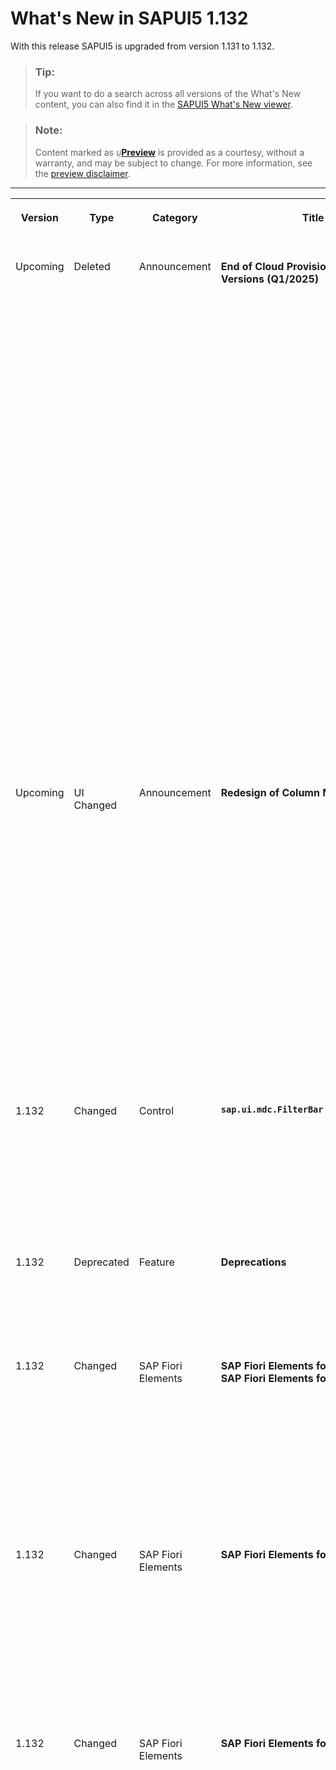 <!-- loiobd2e61ff57714ee28efdb5abb83af2e4 -->

<link rel="stylesheet" type="text/css" href="../css/sap-icons.css"/>

# What's New in SAPUI5 1.132

With this release SAPUI5 is upgraded from version 1.131 to 1.132.

> ### Tip:  
> If you want to do a search across all versions of the What's New content, you can also find it in the [SAPUI5 What's New viewer](https://help.sap.com/whats-new/67f60363b57f4ac0b23efd17fa192d60).

> ### Note:  
> Content marked as <span style="color:#666666;"><span class="SAP-icons-V5"></span></span>**[Preview](https://help.sap.com/docs/whats-new-disclaimer)** is provided as a courtesy, without a warranty, and may be subject to change. For more information, see the [preview disclaimer](https://help.sap.com/docs/whats-new-disclaimer).

****


<table>
<tr>
<th valign="top">

Version

</th>
<th valign="top">

Type

</th>
<th valign="top">

Category

</th>
<th valign="top">

Title

</th>
<th valign="top">

Description

</th>
<th valign="top">

Action

</th>
<th valign="top">

Available as of

</th>
</tr>
<tr>
<td valign="top">

Upcoming 

</td>
<td valign="top">

Deleted 

</td>
<td valign="top">

Announcement 

</td>
<td valign="top">

**End of Cloud Provisioning for SAPUI5 Versions \(Q1/2025\)** 

</td>
<td valign="top">

**End of Cloud Provisioning for SAPUI5 Versions \(Q1/2025\)**

The following SAPUI5 versions will be removed from the SAPUI5 Content Delivery Network \(CDN\) after the end of Q1/2025.

**Minor Versions Reaching Their End of Cloud Provisioning**

The following versions including all patches will be removed entirely:

-   1.114
-   1.117
-   1.121

**Action**: Upgrade to a version that is still in maintenance.

**Patch Versions Reaching Their End of Cloud Provisioning**

The following patches will be removed:

-   Long-term maintenance versions:

    -   1.71.61 to 1.71.62
    -   1.84.41 to 1.84.43
    -   1.96.27 to 1.96.29
    -   1.108.26 to 1.108.29
    -   1.120.3 to 1.120.10

    **Action**: Upgrade to the latest available patch for the respective SAPUI5 version.


For more information, see [Version Overview](https://ui5.sap.com/versionoverview.html).

<sub><span style="color:#666666;"><span class="SAP-icons-V5"></span></span>**[Preview](https://help.sap.com/docs/whats-new-disclaimer)**•Deleted•Announcement•Info Only•Upcoming</sub>

</td>
<td valign="top">

Info Only 

</td>
<td valign="top">

9999-01-01

</td>
</tr>
<tr>
<td valign="top">

Upcoming 

</td>
<td valign="top">

UI Changed 

</td>
<td valign="top">

Announcement 

</td>
<td valign="top">

**Redesign of Column Menu** 

</td>
<td valign="top">

**Redesign of Column Menu**

> ### Note:  
> The following information concerns important upcoming changes for end users. These changes may require end users to adjust and/or test cases to be adapted, but they won't stop or disrupt software or processes.

We will improve the design and interaction of the column menu in tables. For example, we will adapt the menu to make it more accessible and provide a simpler design for the quick actions by using icons. Also, there will be a *Table Settings* button, which is similar to *View Settings* in the tables, that contains all the common settings.

<sub><span style="color:#666666;"><span class="SAP-icons-V5"></span></span>**[Preview](https://help.sap.com/docs/whats-new-disclaimer)**•UI Changed•Announcement•Info Only•Upcoming</sub>

</td>
<td valign="top">

Info Only 

</td>
<td valign="top">

9999-01-01

</td>
</tr>
<tr>
<td valign="top">

1.132 

</td>
<td valign="top">

Changed 

</td>
<td valign="top">

Control 

</td>
<td valign="top">

**`sap.ui.mdc.FilterBar`** 

</td>
<td valign="top">

**`sap.ui.mdc.FilterBar`**

We have introduced the option to filter a value help using the `Empty` and `NotEmpty` operators not only in fields of type `string`, but also in fields of type `Date` and `DateTime`. For more information, see the [API Reference](https://ui5.sap.com/#/api/sap.ui.mdc.enums.OperatorName) and the [Sample](https://ui5.sap.com/#/entity/sap.ui.mdc/sample/sap.ui.mdc.demokit.sample.TableFilterBarJson). 

<sub>Changed•Control•Info Only•1.132</sub>

</td>
<td valign="top">

Info Only 

</td>
<td valign="top">

2025-01-23

</td>
</tr>
<tr>
<td valign="top">

1.132 

</td>
<td valign="top">

Deprecated 

</td>
<td valign="top">

Feature 

</td>
<td valign="top">

**Deprecations** 

</td>
<td valign="top">

**Deprecations**

There are currently no major deprecations. For a complete list of all deprecations, see [Deprecated APIs](https://ui5.sap.com/#/api/deprecated).

<sub>Deprecated•Feature•Info Only•1.132</sub>

</td>
<td valign="top">

Info Only 

</td>
<td valign="top">

2025-01-23

</td>
</tr>
<tr>
<td valign="top">

1.132 

</td>
<td valign="top">

Changed 

</td>
<td valign="top">

SAP Fiori Elements 

</td>
<td valign="top">

**SAP Fiori Elements for OData V2 and SAP Fiori Elements for OData V4** 

</td>
<td valign="top">

**SAP Fiori Elements for OData V2 and SAP Fiori Elements for OData V4**

The following changes and new features are available for SAP Fiori elements for OData V2 and SAP Fiori elements for OData V4:

-   You can now enable live mode for filter bars in list report applications. For more information, see [Configuring Filter Bars](../06_SAP_Fiori_Elements/configuring-filter-bars-4bd7590.md).


<sub>Changed•SAP Fiori Elements•Info Only•1.132</sub>

</td>
<td valign="top">

Info Only 

</td>
<td valign="top">

2025-01-23

</td>
</tr>
<tr>
<td valign="top">

1.132 

</td>
<td valign="top">

Changed 

</td>
<td valign="top">

SAP Fiori Elements 

</td>
<td valign="top">

**SAP Fiori Elements for OData V2** 

</td>
<td valign="top">

**SAP Fiori Elements for OData V2**

The following changes and new features are available for SAP Fiori elements for OData V2:

-   You can now use the `focusOnEditExtension` API in object pages to set focus on a specific control in both create mode and edit mode. For more information, see the [API Reference](https://ui5.sap.com/#/api/sap.suite.ui.generic.template.ObjectPage.controllerFrameworkExtensions).


<sub>Changed•SAP Fiori Elements•Info Only•1.132</sub>

</td>
<td valign="top">

Info Only 

</td>
<td valign="top">

2025-01-23

</td>
</tr>
<tr>
<td valign="top">

1.132 

</td>
<td valign="top">

Changed 

</td>
<td valign="top">

SAP Fiori Elements 

</td>
<td valign="top">

**SAP Fiori Elements for OData V4** 

</td>
<td valign="top">

**SAP Fiori Elements for OData V4**

The following changes and new features are available for SAP Fiori elements for OData V4:

-   By default, we now display 10 fixed rows in a tree or analytical table on an object page when the table is not the sole control in the section or when the `sectionLayout` is set to `Page`. For more information, see [Setting the Table Type](../06_SAP_Fiori_Elements/setting-the-table-type-7f844f1.md).

-   You can now use the `VariantManagement` building block. For more information, see [The VariantManagement Building Block](../06_SAP_Fiori_Elements/the-variantmanagement-building-block-33640ff.md).

-   We no longer show the *Open in New Tab* option in the context menu if the object page is set to open in edit mode. For more information, see [Tables](../06_SAP_Fiori_Elements/tables-c0f6592.md) and [Navigation to an Object Page in Edit Mode](../06_SAP_Fiori_Elements/navigation-to-an-object-page-in-edit-mode-8665847.md).
-   We now support displaying a hierarchy within a value help. For more information, see [Field Help](../06_SAP_Fiori_Elements/field-help-a5608ea.md).
-   Key users can now split and combine actions in tables on the object page and in the list report. For more information, see [Enabling an App for Key User Adaptation](../06_SAP_Fiori_Elements/enabling-an-app-for-key-user-adaptation-ccd45ba.md).
-   We've implemented the `DataFieldForActionGroup` annotation, which allows the grouping of actions and their rendering within menu buttons. For more information, see [Actions](../06_SAP_Fiori_Elements/actions-cbf16c5.md).
-   We now sort the values in columns by their unit of measure or currency first, followed by the values themselves. For more information, see [Enabling Table Personalization](../06_SAP_Fiori_Elements/enabling-table-personalization-3e2b4d2.md) and [Configuring Default Settings \(Visualizations, Sort Order, Filter Values\)](../06_SAP_Fiori_Elements/configuring-default-settings-visualizations-sort-order-filter-values-49a6ba5.md).
-   We now support using an absolute path as the target entity for side effects events in a list report. For more information, see [Event-Driven Side Effects](../06_SAP_Fiori_Elements/event-driven-side-effects-27c9c3b.md).

<sub>Changed•SAP Fiori Elements•Info Only•1.132</sub>

</td>
<td valign="top">

Info Only 

</td>
<td valign="top">

2025-01-23

</td>
</tr>
<tr>
<td valign="top">

1.132 

</td>
<td valign="top">

Changed 

</td>
<td valign="top">

Control 

</td>
<td valign="top">

**`sap.ui.richtexteditor.RichTextEditor`** 

</td>
<td valign="top">

**`sap.ui.richtexteditor.RichTextEditor`**

-   We have updated the `RichTextEditor` control to use TinyMCE version 6.8.5.
-   Two new premium TinyMCE plugins, `MergeTags` and `TinyComments`, are now available for use with the `RichTextEditor`.

<sub>Changed•Control•Info Only•1.132</sub>

</td>
<td valign="top">

Info Only 

</td>
<td valign="top">

2025-01-23

</td>
</tr>
<tr>
<td valign="top">

1.132 

</td>
<td valign="top">

Changed 

</td>
<td valign="top">

Control 

</td>
<td valign="top">

**`sap.ui.comp.smartfield.SmartField`** 

</td>
<td valign="top">

**`sap.ui.comp.smartfield.SmartField`**

We've introduced a new property called `valueHelpTitleSource`. This property determines if the title of the value help dialog comes from the label of the main property or from the label of the value list. By default, the title is taken from the label of the main property. For more information, see the [API Reference](https://ui5.sap.com/#/api/sap.ui.comp.smartfield.SmartField%23controlProperties). 

<sub>Changed•Control•Info Only•1.132</sub>

</td>
<td valign="top">

Info Only 

</td>
<td valign="top">

2025-01-23

</td>
</tr>
<tr>
<td valign="top">

1.132 

</td>
<td valign="top">

Changed 

</td>
<td valign="top">

Control 

</td>
<td valign="top">

**`sap.ui.integration.widgets.Card`** 

</td>
<td valign="top">

**`sap.ui.integration.widgets.Card`**

-   We have extended the combo box filter with an additional attribute to allow for grouping items. For more information, see the [Sample](https://ui5.sap.com/test-resources/sap/ui/integration/demokit/cardExplorer/webapp/index.html#/explore/comboBoxFilter/dynamicFilterGrouping).
-   Cards of type WebPage are no longer experimental. The WebPage Integration Cards now support relative URLs for their `src` property.

<sub>Changed•Control•Info Only•1.132</sub>

</td>
<td valign="top">

Info Only 

</td>
<td valign="top">

2025-01-23

</td>
</tr>
<tr>
<td valign="top">

1.132 

</td>
<td valign="top">

Changed 

</td>
<td valign="top">

Control 

</td>
<td valign="top">

**`sap.m.Button`** 

</td>
<td valign="top">

**`sap.m.Button`**

We have introduced a new `BadgeStyle` property that allows for the badge notification to be represented either as a number in default style or as a dot in attention style. For more information, see the [Sample](https://ui5.sap.com/#/entity/sap.m.Button/sample/sap.m.sample.ButtonWithBadge).

<sub>Changed•Control•Info Only•1.132</sub>

</td>
<td valign="top">

Info Only 

</td>
<td valign="top">

2025-01-23

</td>
</tr>
<tr>
<td valign="top">

1.132 

</td>
<td valign="top">

Changed 

</td>
<td valign="top">

Control 

</td>
<td valign="top">

**`sap.m.TimePicker`** 

</td>
<td valign="top">

**`sap.m.TimePicker`**

To improve accessibility, `TimePicker` now displays tooltips for hours, minutes, and seconds. For more information, see the [Sample](https://ui5.sap.com/#/entity/sap.m.TimePicker/sample/sap.m.sample.TimePickerHidden).

<sub>Changed•Control•Info Only•1.132</sub>

</td>
<td valign="top">

Info Only 

</td>
<td valign="top">

2025-01-23

</td>
</tr>
<tr>
<td valign="top">

1.132 

</td>
<td valign="top">

Changed 

</td>
<td valign="top">

Control 

</td>
<td valign="top">

**`sap.m.ViewSettingsDialog`** 

</td>
<td valign="top">

**`sap.m.ViewSettingsDialog`**

We have added a new preventable `beforeClose` event, for cases where the dialog should not close after selecting *OK*. For more information, see the [API Reference](https://ui5.sap.com/#/api/sap.m.ViewSettingsDialog%23events/Summary).

<sub>Changed•Control•Info Only•1.132</sub>

</td>
<td valign="top">

Info Only 

</td>
<td valign="top">

2025-01-23

</td>
</tr>
<tr>
<td valign="top">

1.132 

</td>
<td valign="top">

Changed 

</td>
<td valign="top">

Control 

</td>
<td valign="top">

**`sap.m.Menu`** 

</td>
<td valign="top">

**`sap.m.Menu`**

It's now possible to navigate through the elements added to the `endContent` aggregation. We've removed the experimental tag from the `endContent` aggregation. For more information, see the [Sample](https://ui5.sap.com/#/entity/sap.m.Menu/sample/sap.m.sample.MenuEndContent).

<sub>Changed•Control•Info Only•1.132</sub>

</td>
<td valign="top">

Info Only 

</td>
<td valign="top">

2025-01-23

</td>
</tr>
<tr>
<td valign="top">

1.132 

</td>
<td valign="top">

Changed 

</td>
<td valign="top">

Feature 

</td>
<td valign="top">

**Types and Formatters** 

</td>
<td valign="top">

**Types and Formatters**

The new version of SAPUI5 introduces the following features:

-   The `decimals` format option of `sap.ui.model.type.Unit` and `sap.ui.model.odata.type.Unit` now defaults to 3 decimals if none of the `decimals`, `maxFractionDigits`, or `minFractionDigits` format options is set.

-   We have provided the new `decimalPadding` format option for the currency, float, and unit instances of `sap.ui.core.format.NumberFormat`. This format option is also available for types using the respective `NumberFormat` instances. In particular, it is available for `sap.ui.model.odata.type.Currency` and `sap.ui.model.odata.type.Unit`.

    For more information, see the API Reference for [`NumberFormat`](https://ui5.sap.com/#/api/sap.ui.core.format.NumberFormat), [`Currency`](https://ui5.sap.com/#/api/sap.ui.model.odata.type.Currency), and [`Unit`](https://ui5.sap.com/#/api/sap.ui.model.odata.type.Unit).


<sub>Changed•Feature•Info Only•1.132</sub>

</td>
<td valign="top">

Info Only 

</td>
<td valign="top">

2025-01-23

</td>
</tr>
<tr>
<td valign="top">

1.132 

</td>
<td valign="top">

Changed 

</td>
<td valign="top">

Feature 

</td>
<td valign="top">

**SAPUI5 OData V4 Model** 

</td>
<td valign="top">

**SAPUI5 OData V4 Model**

We have renamed the `iLevels` parameter of the `sap.ui.model.odata.v4.Context#expand` function introduced experimentally with SAPUI5 1.128 to `bAll`. Like the `bAll` parameter of `Context#collapse`, it is now available and can be used productively.For more information, see the API Reference for [`Context#expand`](https://ui5.sap.com/#/api/sap.ui.model.odata.v4.Context%23methods/expand) and [`Context#collapse`](https://ui5.sap.com/#/api/sap.ui.model.odata.v4.Context%23methods/collapse).

<sub>Changed•Feature•Info Only•1.132</sub>

</td>
<td valign="top">

Info Only 

</td>
<td valign="top">

2025-01-23

</td>
</tr>
<tr>
<td valign="top">

1.132 

</td>
<td valign="top">

Changed 

</td>
<td valign="top">

Control 

</td>
<td valign="top">

**`sap.m.Avatar`** 

</td>
<td valign="top">

**`sap.m.Avatar`**

-   We have introduced a new `badgeIconColor` property that enables applications to define the color of the badge icon to indicate different statuses or categories. You can find a list of accepted values in the new `sap.m.AvatarBadgeColor` enumeration.For more information, see the [API Reference](https://ui5.sap.com/#/api/sap.m.Avatar).

-   We have introduced handling for displaying a badge without an icon with a new custom URI. When using `sap-icon://avatar-icon-none` as the value in the `showBorder` property, the badge remains visible and can display a background color or tooltip.

For more information, see the [API Reference](https://ui5.sap.com/#/api/sap.m.Avatar).

<sub>Changed•Control•Info Only•1.132</sub>

</td>
<td valign="top">

Info Only 

</td>
<td valign="top">

2025-01-23

</td>
</tr>
<tr>
<td valign="top">

1.132 

</td>
<td valign="top">

Changed 

</td>
<td valign="top">

Control 

</td>
<td valign="top">

**`sap.m.IllustratedMessage`** 

</td>
<td valign="top">

**`sap.m.IllustratedMessage`**

We have introduced a new `src` property that enables applications to define the illustration to be displayed as a graphical element within the control.For more information, see the [API Reference](https://ui5.sap.com/#/api/sap.m.IllustratedMessage) and the [Sample](https://ui5.sap.com/#/entity/sap.m.IllustratedMessage/sample/sap.m.sample.IllustratedMessageInPageWithURI).

<sub>Changed•Control•Info Only•1.132</sub>

</td>
<td valign="top">

Info Only 

</td>
<td valign="top">

2025-01-23

</td>
</tr>
</table>

